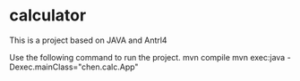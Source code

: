 # calculator
This is a project based on JAVA and Antrl4

Use the following command to run the project.
mvn compile
mvn exec:java -Dexec.mainClass="chen.calc.App"

